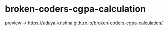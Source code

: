 # broken-coders-cgpa-calculation
preview -> https://udaya-krishna.github.io/broken-coders-cgpa-calculation/
